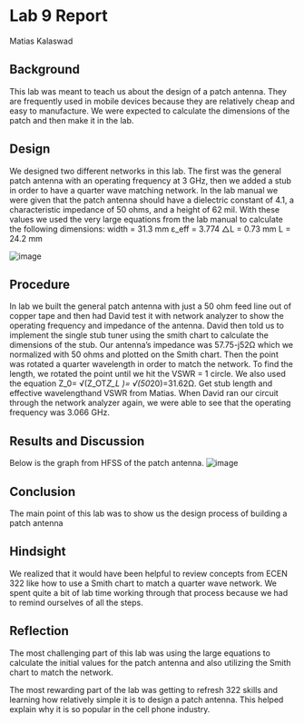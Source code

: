 # Lab 9 Report
Matias Kalaswad

## Background
This lab was meant to teach us about the design of a patch antenna. They are frequently used in mobile devices because they are relatively cheap and easy to manufacture. We were expected to calculate the dimensions of the patch and then make it in the lab.

## Design
We designed two different networks in this lab.  The first was the general patch antenna with an operating frequency at 3 GHz, then we added a stub in order to have a quarter wave matching network. In the lab manual we were given that the patch antenna should have a dielectric constant of 4.1, a characteristic impedance of 50 ohms, and a height of 62 mil.  With these values we used the very large equations from the lab manual to calculate the following dimensions:
	width = 31.3 mm
	ε_eff = 3.774
	△L = 0.73 mm
	L = 24.2 mm

![image](https://github.com/CourseReps/ECEN452-Spring2016/blob/master/Students/kalaswad/Lab9/Patch_Antenna_HFSS.PNG)

## Procedure
In lab we built the general patch antenna with just a 50 ohm feed line out of copper tape and then had David test it with network analyzer to show the operating frequency and impedance of the antenna. David then told us to implement the single stub tuner using the smith chart to calculate the dimensions of the stub. Our antenna’s impedance was 57.75-j52Ω which we normalized with 50 ohms and plotted on the Smith chart.  Then the point was rotated a quarter wavelength in order to match the network.  To find the length, we rotated the point until we hit the VSWR = 1 circle. We also used the equation Z_0= √(Z_OT*Z_L )= √(50*20)=31.62Ω. Get stub length and effective wavelengthand VSWR  from Matias. When David ran our circuit through the network analyzer again, we were able to see that the operating frequency was 3.066 GHz.

## Results and Discussion
Below is the graph from HFSS of the patch antenna.
![image](https://github.com/CourseReps/ECEN452-Spring2016/blob/master/Students/kalaswad/Lab9/Patch_Antenna.png)

## Conclusion
The main point of this lab was to show us the design process of building a patch antenna

## Hindsight
We realized that it would have been helpful to review concepts from ECEN 322 like how to use a Smith chart to match a quarter wave network.  We spent quite a bit of lab time working through that process because we had to remind ourselves of all the steps.

## Reflection
The most challenging part of this lab was using the large equations to calculate the initial values for the patch antenna and also utilizing the Smith chart to match the network.

The most rewarding part of the lab was getting to refresh 322 skills and learning how relatively simple it is to design a patch antenna.  This helped explain why it is so popular in the cell phone industry.
